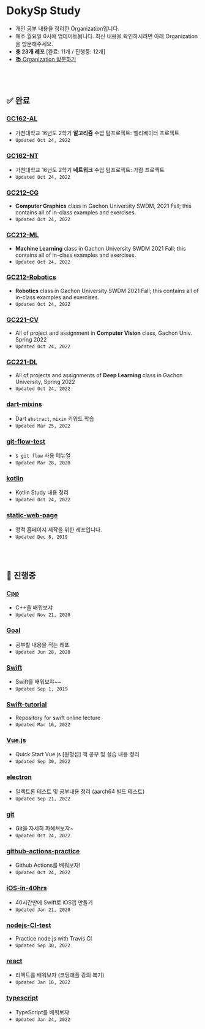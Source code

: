# DokySp Study

- 개인 공부 내용을 정리한 Organization입니다.
- 매주 월요일 0시에 업데이트됩니다. 최신 내용을 확인하시려면 아래 Organization을 방문해주세요.
- **총 23개 레포** [완료: 11개 / 진행중: 12개]
- [📚 Organization 방문하기](https://github.com/DokySp-study)

<br><br>

## **✅ 완료**

### [GC162-AL](https://github.com/DokySp-study/GC162-AL)

-  가천대학교 16년도 2학기 **알고리즘** 수업 텀프로젝트: 엘리베이터 프로젝트
- `Updated Oct 24, 2022`

### [GC162-NT](https://github.com/DokySp-study/GC162-NT)

-  가천대학교 16년도 2학기 **네트워크** 수업 텀프로젝트: 가람 프로젝트
- `Updated Oct 24, 2022`

### [GC212-CG](https://github.com/DokySp-study/GC212-CG)

-  **Computer Graphics** class in Gachon University SWDM, 2021 Fall; this contains all of in-class examples and exercises.
- `Updated Oct 24, 2022`

### [GC212-ML](https://github.com/DokySp-study/GC212-ML)

-  **Machine Learning** class in Gachon University SWDM 2021 Fall; this contains all of in-class examples and exercises.
- `Updated Oct 24, 2022`

### [GC212-Robotics](https://github.com/DokySp-study/GC212-Robotics)

-  **Robotics** class in Gachon University SWDM 2021 Fall; this contains all of in-class examples and exercises.
- `Updated Oct 24, 2022`

### [GC221-CV](https://github.com/DokySp-study/GC221-CV)

-  All of project and assignment in **Computer Vision** class, Gachon Univ. Spring 2022
- `Updated Oct 24, 2022`

### [GC221-DL](https://github.com/DokySp-study/GC221-DL)

-  All of projects and assignments of **Deep Learning** class in Gachon University, Spring 2022
- `Updated Oct 24, 2022`

### [dart-mixins](https://github.com/DokySp-study/dart-mixins)

-  Dart `abstract`, `mixin` 키워드 학습
- `Updated Mar 25, 2022`

### [git-flow-test](https://github.com/DokySp-study/git-flow-test)

-  `$ git flow` 사용 메뉴얼
- `Updated Mar 28, 2020`

### [kotlin](https://github.com/DokySp-study/kotlin)

-  Kotlin Study 내용 정리
- `Updated Oct 24, 2022`

### [static-web-page](https://github.com/DokySp-study/static-web-page)

-  정적 홈페이지 제작을 위한 레포입니다.
- `Updated Dec 8, 2019`

<br><br>

## **🚧 진행중**

### [Cpp](https://github.com/DokySp-study/Cpp)

- C++을 배워보쟈
- `Updated Nov 21, 2020`

### [Goal](https://github.com/DokySp-study/Goal)

- 공부할 내용을 적는 레포
- `Updated Jun 28, 2020`

### [Swift](https://github.com/DokySp-study/Swift)

- Swift를 배워보쟈~~
- `Updated Sep 1, 2019`

### [Swift-tutorial](https://github.com/DokySp-study/Swift-tutorial)

- Repository for swift online lecture
- `Updated Mar 16, 2022`

### [Vue.js](https://github.com/DokySp-study/Vue.js)

- Quick Start Vue.js [원형섭] 책 공부 및 실습 내용 정리
- `Updated Sep 30, 2022`

### [electron](https://github.com/DokySp-study/electron)

- 일렉트론 테스트 및 공부내용 정리 (aarch64 빌드 테스트)
- `Updated Sep 21, 2022`

### [git](https://github.com/DokySp-study/git)

- Git을 자세히 파헤쳐보쟈~
- `Updated Oct 24, 2022`

### [github-actions-practice](https://github.com/DokySp-study/github-actions-practice)

- Github Actions를 배워보쟈!
- `Updated Oct 24, 2022`

### [iOS-in-40hrs](https://github.com/DokySp-study/iOS-in-40hrs)

- 40시간만에 Swift로 iOS앱 만들기
- `Updated Jan 21, 2020`

### [nodejs-CI-test](https://github.com/DokySp-study/nodejs-CI-test)

- Practice node.js with Travis CI
- `Updated Sep 30, 2022`

### [react](https://github.com/DokySp-study/react)

- 리엑트를 배워보쟈 (코딩애플 강의 복기)
- `Updated Jan 16, 2022`

### [typescript](https://github.com/DokySp-study/typescript)

- TypeScript를 배워보쟈
- `Updated Jan 24, 2022`

